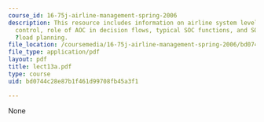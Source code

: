 ```yaml
---
course_id: 16-75j-airline-management-spring-2006
description: This resource includes information on airline system level, airline operations
  control, role of AOC in decision flows, typical SOC functions, and SOC automation
  ?load planning.
file_location: /coursemedia/16-75j-airline-management-spring-2006/bd0744c28e87b1f461d99708fb45a3f1_lect13a.pdf
file_type: application/pdf
layout: pdf
title: lect13a.pdf
type: course
uid: bd0744c28e87b1f461d99708fb45a3f1

---
```

None